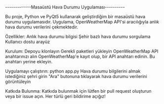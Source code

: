 -------------Masaüstü Hava Durumu Uygulaması----------


Bu proje, Python ve PyQt5 kullanarak geliştirdiğim bir masaüstü hava durumu uygulamasıdır. Uygulama, OpenWeatherMap API'si aracılığıyla anlık hava durumu verilerini çekmektedir.

Özellikler:
Anlık hava durumu bilgisi
Şehir bazlı hava durumu sorgulama
Kullanıcı dostu arayüz

Kurulum:
Depoyu klonlayın
Gerekli paketleri yükleyin
OpenWeatherMap API anahtarınızı alın
OpenWeatherMap'e kayıt olup, bir API anahtarı edinin. Bu anahtarı yerine ekleyin.

Uygulamayı çalıştırın:
python app.py
Hava durumu bilgilerini almak istediğiniz şehri girin
"Ara" butonuna tıklayarak hava durumu verilerini görüntüleyin

Katkıda Bulunma:
Katkıda bulunmak için lütfen bir pull request oluşturun veya bir issue açın. Her türlü geri bildirime açığız!
